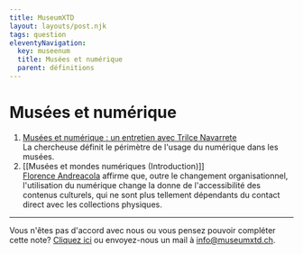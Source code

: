 ```yaml
---
title: MuseumXTD
layout: layouts/post.njk
tags: question 
eleventyNavigation:
  key: museenum
  title: Musées et numérique
  parent: définitions
---
```

# Musées et numérique
  
1. [Musées et numérique : un entretien avec Trilce Navarrete](https://metis-lab.com/2022/05/02/musees-et-numerique-un-entretien-avec-trilce-navarrete/)     
   La chercheuse définit le périmètre de l'usage du numérique dans les musées. 
2. [[Musées et mondes numériques (Introduction)]]    
   [Florence Andreacola](http://andreacola.fr/) affirme que, outre le changement organisationnel, l'utilisation du numérique change la donne de l'accessibilité des contenus culturels, qui ne sont plus tellement dépendants du contact direct avec les collections physiques. 


----

Vous n'êtes pas d'accord avec nous ou vous pensez pouvoir compléter cette note? [Cliquez ici](https://6e13e580.sibforms.com/serve/MUIEAJex9Gqy_GXlFogQqcGyYVXOZFFX8aHrYfffBiqjakg6wRCQTSUlxrpSXVkD6QEDI5CcmfGJhrDrkka2x7JvV-3YTESgygGo3Kq7DH-XD64whZr_JzkZgiL5lqiCeG3yKwBPjHJ6fyObFfcWQmqXpGkXQ3Ah4sgQV2mUjiMQ2hUe8pnjyP1gOywBca-q4MvmvdSwfxEFpgHr) ou envoyez-nous un mail à [info@museumxtd.ch](mailto:info@museumxtd.ch).